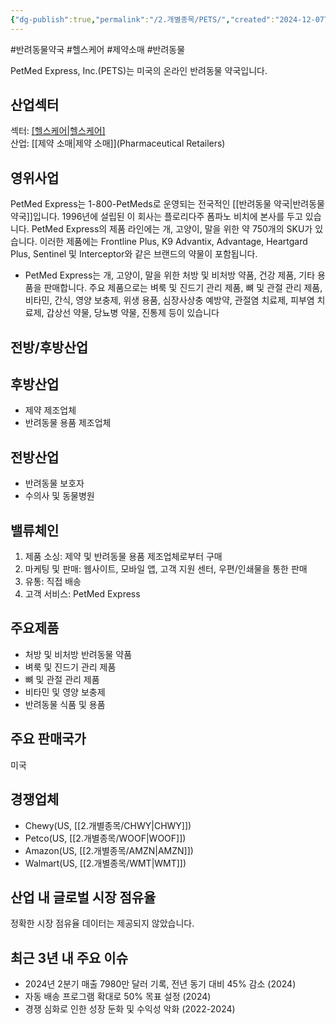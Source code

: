 ```yaml
---
{"dg-publish":true,"permalink":"/2.개별종목/PETS/","created":"2024-12-07T12:30:22.989+09:00","updated":"2025-07-29T21:37:05.046+09:00"}
---
```


#반려동물약국 #헬스케어 #제약소매 #반려동물 



PetMed Express, Inc.(PETS)는 미국의 온라인 반려동물 약국입니다.

## 산업섹터

섹터: [[헬스케어\|헬스케어]](Healthcare)  
산업: [[제약 소매\|제약 소매]](Pharmaceutical Retailers)

## 영위사업


PetMed Express는 1-800-PetMeds로 운영되는 전국적인 [[반려동물 약국\|반려동물 약국]]입니다. 1996년에 설립된 이 회사는 플로리다주 폼파노 비치에 본사를 두고 있습니다. PetMed Express의 제품 라인에는 개, 고양이, 말을 위한 약 750개의 SKU가 있습니다. 이러한 제품에는 Frontline Plus, K9 Advantix, Advantage, Heartgard Plus, Sentinel 및 Interceptor와 같은 브랜드의 약물이 포함됩니다.

- PetMed Express는 개, 고양이, 말을 위한 처방 및 비처방 약품, 건강 제품, 기타 용품을 판매합니다. 주요 제품으로는 벼룩 및 진드기 관리 제품, 뼈 및 관절 관리 제품, 비타민, 간식, 영양 보충제, 위생 용품, 심장사상충 예방약, 관절염 치료제, 피부염 치료제, 갑상선 약물, 당뇨병 약물, 진통제 등이 있습니다



## 전방/후방산업

## 후방산업

- 제약 제조업체
- 반려동물 용품 제조업체

## 전방산업

- 반려동물 보호자
- 수의사 및 동물병원

## 밸류체인

1. 제품 소싱: 제약 및 반려동물 용품 제조업체로부터 구매
2. 마케팅 및 판매: 웹사이트, 모바일 앱, 고객 지원 센터, 우편/인쇄물을 통한 판매
3. 유통: 직접 배송
4. 고객 서비스: PetMed Express

## 주요제품

- 처방 및 비처방 반려동물 약품
- 벼룩 및 진드기 관리 제품
- 뼈 및 관절 관리 제품
- 비타민 및 영양 보충제
- 반려동물 식품 및 용품

## 주요 판매국가

미국

## 경쟁업체

- Chewy(US, [[2.개별종목/CHWY\|CHWY]])
- Petco(US, [[2.개별종목/WOOF\|WOOF]])
- Amazon(US, [[2.개별종목/AMZN\|AMZN]])
- Walmart(US, [[2.개별종목/WMT\|WMT]])

## 산업 내 글로벌 시장 점유율

정확한 시장 점유율 데이터는 제공되지 않았습니다.

## 최근 3년 내 주요 이슈

- 2024년 2분기 매출 7980만 달러 기록, 전년 동기 대비 45% 감소 (2024)
- 자동 배송 프로그램 확대로 50% 목표 설정 (2024)
- 경쟁 심화로 인한 성장 둔화 및 수익성 악화 (2022-2024)